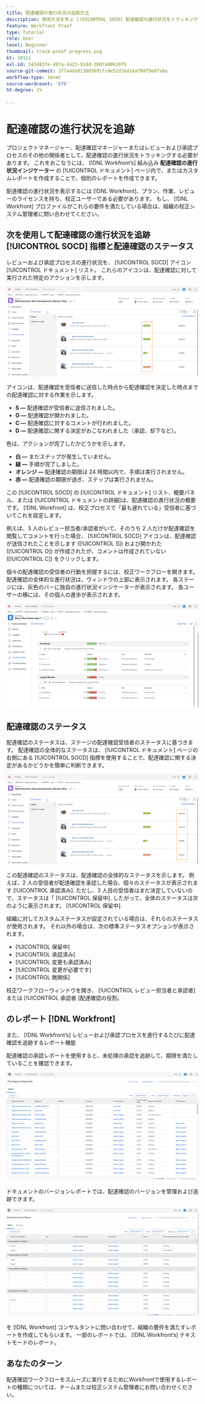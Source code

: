 ```yaml
---
title: 配達確認の進行状況の追跡方法
description: 使用方法を学ぶ [!UICONTROL SOCD] 配達確認の進行状況をトラッキングする指標、配達確認の進行状況およびレポート ( [!DNL  Workfront].
feature: Workfront Proof
type: Tutorial
role: User
level: Beginner
thumbnail: track-proof-progress.png
kt: 10111
exl-id: 343483fe-487a-4a23-914d-2807a00630f9
source-git-commit: 1f7a4da813805691fc0e52d3ad1ea708f9e07a9a
workflow-type: tm+mt
source-wordcount: '676'
ht-degree: 1%

---
```


# 配達確認の進行状況を追跡

プロジェクトマネージャー、配達確認マネージャーまたはレビューおよび承認プロセスのその他の関係者として、配達確認の進行状況をトラッキングする必要があります。 これをおこなうには、 [!DNL Workfront’s] 組み込み **配達確認の進行状況インジケーター** の [!UICONTROL ドキュメント] ページ内で、またはカスタムレポートを作成することで、個別のレポートを作成できます。

配達確認の進行状況を表示するには [!DNL Workfront]、プラン、作業、レビューのライセンスを持ち、校正ユーザーである必要があります。 もし、 [!DNL Workfront] プロファイルがこれらの要件を満たしている場合は、組織の校正システム管理者に問い合わせてください。

## 次を使用して配達確認の進行状況を追跡 [!UICONTROL SOCD] 指標と配達確認のステータス

レビューおよび承認プロセスの進行状況を、 [!UICONTROL SOCD] アイコン [!UICONTROL ドキュメント] リスト。 これらのアイコンは、配達確認に対して実行された特定のアクションを示します。

![画像 [!UICONTROL ドキュメント] リスト [!DNL  Workfront] プロジェクトを [!UICONTROL SOCD] 強調表示されたアイコン。](assets/manage-proofs-socd.png)

アイコンは、配達確認を受信者に送信した時点から配達確認を決定した時点までの配達確認に対する作業を示します。

* **S —** 配達確認が受信者に送信されました。
* **O —** 配達確認が開かれました。
* **C —** 配達確認に対するコメントが行われました。
* **D —** 配達確認に関する決定がおこなわれました（承認、却下など）。

色は、アクションが完了したかどうかを示します。

* **白 —** まだステップが発生していません。
* **緑 —** 手順が完了しました。
* **オレンジ —** 配達確認の期限は 24 時間以内で、手順は実行されません。
* **赤 —** 配達確認の期限が過ぎ、ステップは実行されません。

この [!UICONTROL SOCD] の [!UICONTROL ドキュメント] リスト、概要パネル、または [!UICONTROL ドキュメントの詳細]は、配達確認の進行状況の概要です。 [!DNL Workfront] は、校正プロセスで「最も遅れている」受信者に基づいてこれを設定します。

例えば、3 人のレビュー担当者/承認者がいて、そのうち 2 人だけが配達確認を閲覧してコメントを行った場合、 [!UICONTROL SOCD] アイコンは、配達確認が送信されたことを示します ([!UICONTROL S]) および開かれた ([!UICONTROL O]) が作成されたが、コメントは作成されていない ([!UICONTROL C]) をクリックします。

個々の配達確認の受信者の行動を把握するには、校正ワークフローを開きます。 配達確認の全体的な進行状況は、ウィンドウの上部に表示されます。 各ステージには、灰色のバーに独自の進行状況インジケーターが表示されます。  各ユーザーの横には、その個人の進歩が表示されます。

![画像 [!UICONTROL 校正ワークフロー] セクションに含める必要があります。](assets/manage-proofs-socd-in-proofing-workflow-window.png)

## 配達確認のステータス

配達確認のステータスは、ステージの配達確認受信者のステータスに基づきます。 配達確認の全体的なステータスは、 [!UICONTROL ドキュメント] ページの右側にある [!UICONTROL SOCD] 指標を使用することで、配達確認に関する決定があるかどうかを簡単に判断できます。

![画像 [!UICONTROL ドキュメント] リスト [!DNL  Workfront] プロジェクトの全体的な配達確認ステータスがハイライト表示されます。](assets/manage-proofs-overall-status.png)

この配達確認のステータスは、配達確認の全体的なステータスを示します。 例えば、2 人の受信者が配達確認を承認した場合、個々のステータスが表示されます [!UICONTROL 承認済み]. ただし、3 人目の受信者はまだ決定していないので、ステータスは「 [!UICONTROL 保留中]. したがって、全体のステータスは次のように表示されます。 [!UICONTROL 保留中].

組織に対してカスタムステータスが設定されている場合は、それらのステータスが使用されます。 それ以外の場合は、次の標準ステータスオプションが表示されます。

* [!UICONTROL 保留中]
* [!UICONTROL 承認済み]
* [!UICONTROL 変更も承認済み]
* [!UICONTROL 変更が必要です]
* [!UICONTROL 無関係]

校正ワークフローウィンドウを開き、 [!UICONTROL レビュー担当者と承認者] または [!UICONTROL 承認者 ]配達確認の役割。

## のレポート [!DNL Workfront]

また、 [!DNL Workfront’s] レビューおよび承認プロセスを進行するたびに配達確認を追跡するレポート機能

配達確認の承認レポートを使用すると、未処理の承認を追跡して、期限を満たしていることを確認できます。

![の配達確認承認レポートの画像 [!DNL  Workfront].](assets/proof-approval-report.png)

ドキュメントのバージョンレポートでは、配達確認のバージョンを管理および追跡できます。

![のドキュメントバージョンレポートの画像 [!DNL  Workfront].](assets/document-version-report.png)

を [!DNL Workfront] コンサルタントに問い合わせて、組織の要件を満たすレポートを作成してもらいます。 一部のレポートでは、 [!DNL Workfront’s] テキストモードのレポート。

## あなたのターン

配達確認ワークフローをスムーズに実行するためにWorkfrontで使用するレポートの種類については、チームまたは校正システム管理者にお問い合わせください。

<!--
### Learn more
* Learn to create reports in [!DNL Workfront] with the Basic Report Creation course.
* View progress and status of a proof
* View activity on a proof within [!DNL Workfront]
-->
